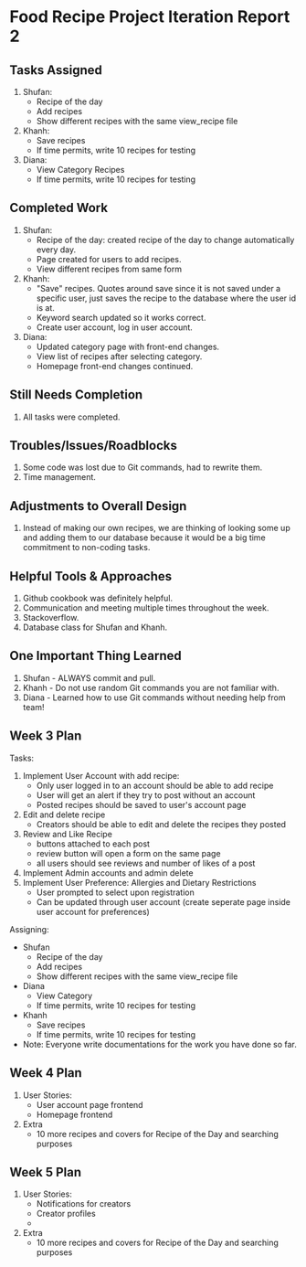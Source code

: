 # Food Recipe Project Iteration Report 2

Tasks Assigned
----------------
1. Shufan:
   - Recipe of the day
   - Add recipes 
   - Show different recipes with the same view_recipe file
2. Khanh:   
   - Save recipes
   - If time permits, write 10 recipes for testing
3. Diana:
   - View Category Recipes
   - If time permits, write 10 recipes for testing

Completed Work
----------------
1. Shufan:
   - Recipe of the day: created recipe of the day to change automatically every day.
   - Page created for users to add recipes.
   - View different recipes from same form
2. Khanh:
   - "Save" recipes. Quotes around save since it is not saved under a specific user, just saves the recipe to the database where the user id is at.
   - Keyword search updated so it works correct.
   - Create user account, log in user account.
3. Diana:
   - Updated category page with front-end changes.
   - View list of recipes after selecting category.
   - Homepage front-end changes continued.

Still Needs Completion
----------------
1. All tasks were completed.

Troubles/Issues/Roadblocks
----------------
1. Some code was lost due to Git commands, had to rewrite them.
2. Time management.

Adjustments to Overall Design
----------------
1. Instead of making our own recipes, we are thinking of looking some up and adding them to our database because it would be a big time commitment to non-coding tasks.

Helpful Tools & Approaches
----------------
1. Github cookbook was definitely helpful.
2. Communication and meeting multiple times throughout the week.
3. Stackoverflow.
4. Database class for Shufan and Khanh.

One Important Thing Learned
----------------
1. Shufan - ALWAYS commit and pull.
2. Khanh - Do not use random Git commands you are not familiar with.
3. Diana - Learned how to use Git commands without needing help from team!

Week 3 Plan
----------------
Tasks:
1. Implement User Account with add recipe:
   - Only user logged in to an account should be able to add recipe
   - User will get an alert if they try to post without an account
   - Posted recipes should be saved to user's account page
2. Edit and delete recipe
   - Creators should be able to edit and delete the recipes they posted
4. Review and Like Recipe
   - buttons attached to each post
   - review button will open a form on the same page
   - all users should see reviews and number of likes of a post
5. Implement Admin accounts and admin delete
6. Implement User Preference: Allergies and Dietary Restrictions
    - User prompted to select upon registration
    - Can be updated through user account (create seperate page inside user account for preferences)

Assigning:
   - Shufan
     - Recipe of the day
     - Add recipes 
     - Show different recipes with the same view_recipe file
   - Diana
     - View Category 
     - If time permits, write 10 recipes for testing
   - Khanh
     - Save recipes
     - If time permits, write 10 recipes for testing
   - Note: Everyone write documentations for the work you have done so far.

Week 4 Plan
----------------
1. User Stories:
   - User account page frontend
   - Homepage frontend
2. Extra
   - 10 more recipes and covers for Recipe of the Day and searching purposes

Week 5 Plan
----------------
1. User Stories:
   - Notifications for creators
   - Creator profiles
   - 
2. Extra
   - 10 more recipes and covers for Recipe of the Day and searching purposes
    

